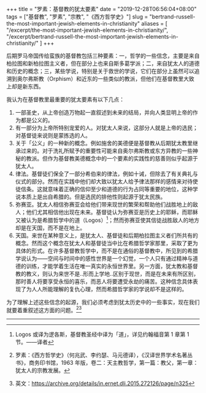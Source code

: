 +++
title = "罗素：基督教的犹太要素"
date = "2019-12-28T06:56:04+08:00"
tags = ["基督教", "罗素", "宗教", "《西方哲学史》"]
slug = "bertrand-russell-the-most-important-jewish-elements-in-christianity"
aliases = [
  "/excerpt/the-most-important-jewish-elements-in-christianity/",
  "/excerpt/bertrand-russell-the-most-important-jewish-elements-in-christianity/"
]
+++

后期罗马帝国传给蛮族的基督教包括三种要素：一，哲学的一些信念，主要是来自柏拉图和新柏拉图主义者，但在部分上也来自斯多葛学派；二，来自犹太人的道德和历史的概念；三，某些学说，特别是关于救世的学说，它们在部分上虽然可以追溯到奥尔弗斯教（Orphism）和近东的一些类似的教派，但他们在基督教里大致上却是新东西。

我认为在基督教里最重要的犹太要素有以下几点：

1. 一部圣史，从上帝创造万物起一直叙述到未来的结局，并向人类显明上帝的作为都是公义的。
2. 有一部分为上帝所特别宠爱的人。对犹太人来说，这部分人就是上帝的选民；对基督徒来说则是蒙拣选的人。
3. 关于「公义」的一种新的概念。例如施舍的美德便是基督教从后期犹太教里继承过来的。对于洗礼所赋予的重要性可能来自奥尔弗斯教或东方异教的一些神秘的教派。但作为基督教美德概念中的一个要素的实践性的慈善则似乎起源于犹太人。
4. 律法。基督徒们保全了一部分希伯来的律法，例如十诫，但除去了有关典礼与仪式的部分。然而在实践中他们却大致以犹太人给予律法那样的感情来对待使徒信条。这就意味着正确的信仰至少和道德的行为占同等重要的地位，这种学说本质上是出自希腊的。但是选民的排他性则起源于犹太民族。
5. 弥赛亚。犹太人相信弥赛亚会给他们带来现世的繁荣和帮助他们战胜地上的敌人；他们尤其相信他出现在未来。基督徒认为弥赛亚是历史上的耶稣，而耶稣又被认为是希腊哲学中的道（Logos）[^1]；然而弥赛亚使其信徒战胜敌人的地方却是在天国，而不是在地上。
6. 天国。来世在某种意义上，是犹太人、基督徒和后期柏拉图主义者们所共有的概念。然而这个概念在犹太人和基督徒当中比在希腊哲学家那里，采取了更为具体的形式。在许多基督教哲学中，而不是在通俗的基督教中，所见到的希腊学说认为——空间与时间中的感性世界是一个幻觉，一个人只有通过精神与道德的训练，才能学着生活在唯一真实的永恒世界里。另一方面，犹太教和基督教的教义，则认为来世不是..形而上学地..区别于现世，而是在未来有所区别，那时善人将要享受永恒的喜乐，而恶人将要遭受永劫的痛苦。这种信念具体表现了为人人所能理解的复仇心理，然而希腊哲学家的学说却不是这样的。

为了理解上述这些信念的起源，我们必须考虑到犹太历史中的一些事实，现在我们就要着重叙述这方面的问题。[^2][^3]

---

[^1]: Logos 或译为逻各斯，基督教圣经中译为「道」，详见约翰福音第 1 章第 1 节。——译者
[^2]: 罗素：《西方哲学史》（何兆武、李约瑟、马元德译），《汉译世界学术名著丛书》，商务印书馆，1963 年版，卷二：天主教哲学，第一篇：教父，第一章：犹太人的宗教发展。
[^3]: 英文：<https://archive.org/details/in.ernet.dli.2015.272126/page/n325>
